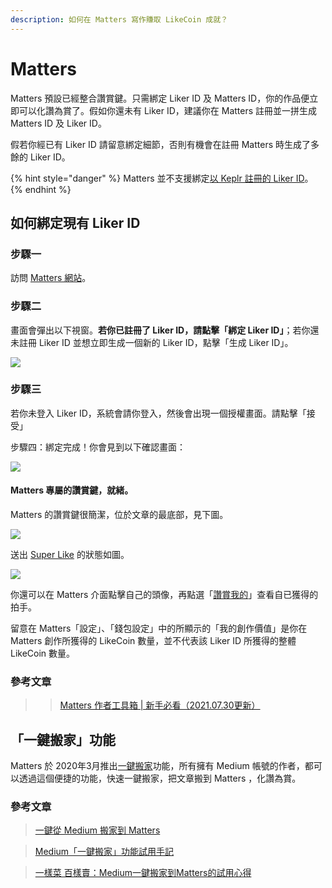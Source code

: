 ```yaml
---
description: 如何在 Matters 寫作賺取 LikeCoin 成就？
---
```


# Matters

Matters 預設已經整合讚賞鍵。只需綁定 Liker ID 及 Matters ID，你的作品便立即可以化讚為賞了。假如你還未有 Liker ID，建議你在 Matters 註冊並一拼生成 Matters ID 及 Liker ID。

假若你經已有 Liker ID 請留意綁定細節，否則有機會在註冊 Matters 時生成了多餘的 Liker ID。

{% hint style="danger" %}
Matters 並不支援綁定[以 Keplr 註冊的 Liker ID](../liker-id/register-with-keplr.md)。
{% endhint %}

## 如何綁定現有 Liker ID

### 步驟一

訪問 [Matters 網站](https://matters.news/)。

### 步驟二

畫面會彈出以下視窗。**若你已註冊了 Liker ID，請點擊「綁定 Liker ID」**；若你還未註冊 Liker ID 並想立即生成一個新的 Liker ID，點擊「生成 Liker ID」。

![](../../.gitbook/assets/matters-1.png)

### 步驟三

若你未登入 Liker ID，系統會請你登入，然後會出現一個授權畫面。請點擊「接受」

步驟四：綁定完成！你會見到以下確認畫面：

![](../../.gitbook/assets/matters-2.png)

#### Matters 專屬的讚賞鍵，就緒。

Matters 的讚賞鍵很簡潔，位於文章的最底部，見下圖。

![](../../.gitbook/assets/matters-3.png)

送出 [Super Like](<../liker land/superlike.md>) 的狀態如圖。

![](../../.gitbook/assets/matters-4.png)

你還可以在 Matters 介面點擊自己的頭像，再點選「[讚賞我的](https://matters.news/me/appreciations/received)」查看自已獲得的拍手。

留意在 Matters「設定」、「錢包設定」中的所顯示的「我的創作價值」是你在 Matters 創作所獲得的 LikeCoin 數量，並不代表該 Liker ID 所獲得的整體 LikeCoin 數量。

### 參考文章

> > [Matters 作者工具箱 | 新手必看（2021.07.30更新）](https://matters.news/@hi176/matters-%E4%BD%9C%E8%80%85%E5%B7%A5%E5%85%B7%E7%AE%B1-%E6%96%B0%E6%89%8B%E5%BF%85%E7%9C%8B-2021-07-30%E6%9B%B4%E6%96%B0-bafyreiaycr64hciqsxnrsecnw3wlnelpqj6p3d3fluiavxcoz4esild35e)[> > ](https://matters.news/guide)

## 「一鍵搬家」功能

Matters 於 2020年3月推出[一鍵搬家](https://matters.news/migration)功能，所有擁有 Medium 帳號的作者，都可以透過這個便捷的功能，快速一鍵搬家，把文章搬到 Matters ，化讚為賞。

### 參考文章

> [一鍵從 Medium 搬家到 Matters> ](https://matters.news/@mingnhsu/%E4%B8%80%E9%8D%B5%E5%BE%9E-medium-%E6%90%AC%E5%AE%B6%E5%88%B0-matters-bafyreiggcgm7kn2el26rxsydny6obyklqlfo6rd3dphkc27olio4eqiyxi)

> [Medium「一鍵搬家」功能試用手記](https://matters.news/@fkh01/medium-%E4%B8%80%E9%8D%B5%E6%90%AC%E5%AE%B6-%E5%8A%9F%E8%83%BD%E8%A9%A6%E7%94%A8%E6%89%8B%E8%A8%98-bafyreigbozowkdvkn7hujosrwsgonjdyzhtohiunlkhsakmgxk2gr3og3a)

> [一樣菜 百樣賣：Medium一鍵搬家到Matters的試用心得> ](https://matters.news/@islander/%E4%B8%80%E6%A8%A3%E8%8F%9C-%E7%99%BE%E6%A8%A3%E8%B3%A3-medium%E4%B8%80%E9%8D%B5%E6%90%AC%E5%AE%B6%E5%88%B0matters%E7%9A%84%E8%A9%A6%E7%94%A8%E5%BF%83%E5%BE%97-bafyreicoek6ybzguk3vwwtajuwt2dmxf5367qsahpgpstyp3sryu6wtfle)
